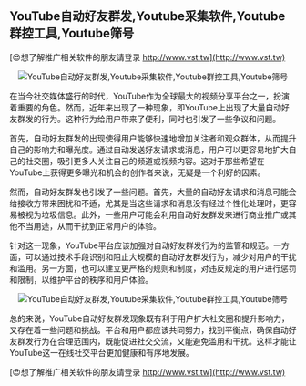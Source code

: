 ## **YouTube自动好友群发,Youtube采集软件,Youtube群控工具,Youtube筛号**

[😍想了解推广相关软件的朋友请登录 http://www.vst.tw](http://www.vst.tw)

 <center><img src="https://vst.tw/MP4/tuiguang/png/8.png" alt="YouTube自动好友群发,Youtube采集软件,Youtube群控工具,Youtube筛号"></center>

在当今社交媒体盛行的时代，YouTube作为全球最大的视频分享平台之一，扮演着重要的角色。然而，近年来出现了一种现象，即YouTube上出现了大量自动好友群发的行为。这种行为给用户带来了便利，同时也引发了一些争议和问题。

首先，自动好友群发的出现使得用户能够快速地增加关注者和观众群体，从而提升自己的影响力和曝光度。通过自动发送好友请求或消息，用户可以更容易地扩大自己的社交圈，吸引更多人关注自己的频道或视频内容。这对于那些希望在YouTube上获得更多曝光和机会的创作者来说，无疑是一个利好的因素。

然而，自动好友群发也引发了一些问题。首先，大量的自动好友请求和消息可能会给接收方带来困扰和不适，尤其是当这些请求和消息没有经过个性化处理时，更容易被视为垃圾信息。此外，一些用户可能会利用自动好友群发来进行商业推广或其他不当用途，从而干扰到正常用户的体验。

针对这一现象，YouTube平台应该加强对自动好友群发行为的监管和规范。一方面，可以通过技术手段识别和阻止大规模的自动好友群发行为，减少对用户的干扰和滥用。另一方面，也可以建立更严格的规则和制度，对违反规定的用户进行惩罚和限制，以维护平台的秩序和用户体验。

 <center><img src="https://vst.tw/MP4/tuiguang/png/7.png" alt="YouTube自动好友群发,Youtube采集软件,Youtube群控工具,Youtube筛号"></center>

总的来说，YouTube自动好友群发现象既有利于用户扩大社交圈和提升影响力，又存在着一些问题和挑战。平台和用户都应该共同努力，找到平衡点，确保自动好友群发行为在合理范围内，既能促进社交交流，又能避免滥用和干扰。这样才能让YouTube这一在线社交平台更加健康和有序地发展。

[😍想了解推广相关软件的朋友请登录 http://www.vst.tw](http://www.vst.tw)



